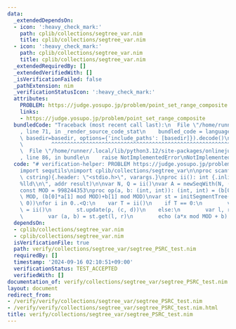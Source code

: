 ```yaml
---
data:
  _extendedDependsOn:
  - icon: ':heavy_check_mark:'
    path: cplib/collections/segtree_var.nim
    title: cplib/collections/segtree_var.nim
  - icon: ':heavy_check_mark:'
    path: cplib/collections/segtree_var.nim
    title: cplib/collections/segtree_var.nim
  _extendedRequiredBy: []
  _extendedVerifiedWith: []
  _isVerificationFailed: false
  _pathExtension: nim
  _verificationStatusIcon: ':heavy_check_mark:'
  attributes:
    PROBLEM: https://judge.yosupo.jp/problem/point_set_range_composite
    links:
    - https://judge.yosupo.jp/problem/point_set_range_composite
  bundledCode: "Traceback (most recent call last):\n  File \"/home/runner/.local/lib/python3.12/site-packages/onlinejudge_verify/documentation/build.py\"\
    , line 71, in _render_source_code_stat\n    bundled_code = language.bundle(stat.path,\
    \ basedir=basedir, options={'include_paths': [basedir]}).decode()\n          \
    \         ^^^^^^^^^^^^^^^^^^^^^^^^^^^^^^^^^^^^^^^^^^^^^^^^^^^^^^^^^^^^^^^^^^^^^^^^^^^^^^^^^\n\
    \  File \"/home/runner/.local/lib/python3.12/site-packages/onlinejudge_verify/languages/nim.py\"\
    , line 86, in bundle\n    raise NotImplementedError\nNotImplementedError\n"
  code: "# verification-helper: PROBLEM https://judge.yosupo.jp/problem/point_set_range_composite\n\
    import sequtils\nimport cplib/collections/segtree_var\n\nproc scanf(formatstr:\
    \ cstring){.header: \"<stdio.h>\", varargs.}\nproc ii(): int {.inline.} = scanf(\"\
    %lld\\n\", addr result)\n\nvar N, Q = ii()\nvar A = newSeqWith(N, (ii(), ii()))\n\
    const MOD = 998244353\nproc op(a, b: (int, int)): (int, int) = (b[0]*a[0] mod\
    \ MOD, (b[0]*a[1] mod MOD)+b[1] mod MOD)\nvar st = initSegmentTree(A, op, (1,\
    \ 0))\nfor i in 0..<Q:\n    var T = ii()\n    if T == 0:\n        var p, c, d\
    \ = ii()\n        st.update(p, (c, d))\n    else:\n        var l, r, x = ii()\n\
    \        var (a, b) = st.get(l, r)\n        echo (a*x mod MOD + b) mod MOD\n"
  dependsOn:
  - cplib/collections/segtree_var.nim
  - cplib/collections/segtree_var.nim
  isVerificationFile: true
  path: verify/collections/segtree_var/segtree_PSRC_test.nim
  requiredBy: []
  timestamp: '2024-09-16 02:10:51+09:00'
  verificationStatus: TEST_ACCEPTED
  verifiedWith: []
documentation_of: verify/collections/segtree_var/segtree_PSRC_test.nim
layout: document
redirect_from:
- /verify/verify/collections/segtree_var/segtree_PSRC_test.nim
- /verify/verify/collections/segtree_var/segtree_PSRC_test.nim.html
title: verify/collections/segtree_var/segtree_PSRC_test.nim
---
```

